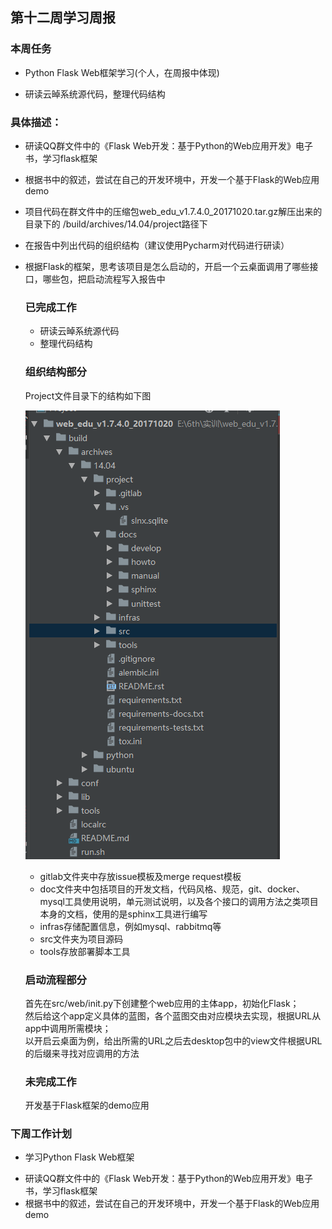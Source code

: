 ## 第十二周学习周报  

### 本周任务  

- Python Flask Web框架学习(个人，在周报中体现)  

+ 研读云晫系统源代码，整理代码结构
 
  
### 具体描述：  
- 研读QQ群文件中的《Flask Web开发：基于Python的Web应用开发》电子书，学习flask框架
+ 根据书中的叙述，尝试在自己的开发环境中，开发一个基于Flask的Web应用demo
- 项目代码在群文件中的压缩包web_edu_v1.7.4.0_20171020.tar.gz解压出来的目录下的 /build/archives/14.04/project路径下
+ 在报告中列出代码的组织结构（建议使用Pycharm对代码进行研读）
+ 根据Flask的框架，思考该项目是怎么启动的，开启一个云桌面调用了哪些接口，哪些包，把启动流程写入报告中  

  ### 已完成工作  
  - 研读云晫系统源代码  
  + 整理代码结构  
    
  ### 组织结构部分  
  Project文件目录下的结构如下图  
  
  ![结构](https://github.com/2019cloudcomputingpractices/CloudComputingCourse/blob/16340124-%E6%9D%8E%E8%A8%80/task5/iamges/%E7%BB%93%E6%9E%84.png)  
  
  + gitlab文件夹中存放issue模板及merge request模板  
  - doc文件夹中包括项目的开发文档，代码风格、规范，git、docker、mysql工具使用说明，单元测试说明，以及各个接口的调用方法之类项目本身的文档，使用的是sphinx工具进行编写  
  + infras存储配置信息，例如mysql、rabbitmq等  
  - src文件夹为项目源码  
  + tools存放部署脚本工具  
    
  ### 启动流程部分
  首先在src/web/init.py下创建整个web应用的主体app，初始化Flask；  
  然后给这个app定义具体的蓝图，各个蓝图交由对应模块去实现，根据URL从app中调用所需模块；  
  以开启云桌面为例，给出所需的URL之后去desktop包中的view文件根据URL的后缀来寻找对应调用的方法
  
  
  ### 未完成工作  
  开发基于Flask框架的demo应用  
  
### 下周工作计划  
- 学习Python Flask Web框架  

+ 研读QQ群文件中的《Flask Web开发：基于Python的Web应用开发》电子书，学习flask框架
+ 根据书中的叙述，尝试在自己的开发环境中，开发一个基于Flask的Web应用demo
    

